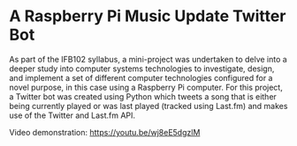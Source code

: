 # A Raspberry Pi Music Update Twitter Bot

As part of the IFB102 syllabus, a mini-project was undertaken to delve into a deeper study into computer systems technologies to investigate, design, and implement a set of different computer technologies configured for a novel purpose, in this case using a Raspberry Pi computer. For this project, a Twitter bot was created using Python which tweets a song that is either being currently played or was last played (tracked using Last.fm) and makes use of the Twitter and Last.fm API.

Video demonstration: https://youtu.be/wj8eE5dgzlM

